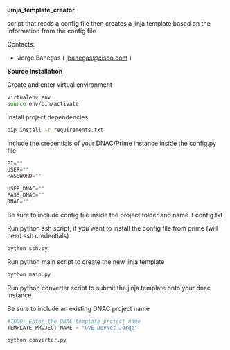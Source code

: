 **Jinja_template_creator**

script that reads a config file then creates a jinja template based on the information from the config file

Contacts:

* Jorge Banegas ( jbanegas@cisco.com )


**Source Installation**

Create and enter virtual environment

```bash
virtualenv env
source env/bin/activate
```

Install project dependencies

```bash
pip install -r requirements.txt
```
Include the credentials of your DNAC/Prime instance inside the config.py file

```python
PI=""
USER=""
PASSWORD=""

USER_DNAC=""
PASS_DNAC=""
DNAC=""
```

Be sure to include config file inside the project folder and name it config.txt

Run python ssh script, if you want to install the config file from prime (will need ssh credentials)

```bash
python ssh.py
```

Run python main script to create the new jinja template

```bash
python main.py
```

Run python converter script to submit the jinja template onto your dnac instance

Be sure to include an existing DNAC project name

```python
#TODO: Enter the DNAC template project name 
TEMPLATE_PROJECT_NAME = "GVE_DevNet_Jorge"
```

```bash
python converter.py
```
